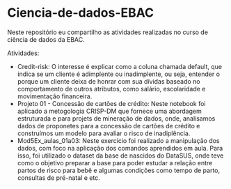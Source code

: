 # Ciencia-de-dados-EBAC

Neste repositório eu compartilho as atividades realizadas no curso de ciência de dados da EBAC.

Atividades:
-  Credit-risk: O interesse é explicar como a coluna chamada default, que indica se um cliente é adimplente ou inadimplente, ou seja, entender o porque um cliente deixa de honrar com sua dívidas baseado no comportamento de outros atributos, como salário, escolaridade e movimentação financeira.
-  Projeto 01 - Concessão de cartões de crédito: Neste notebook foi aplicado a metogologia CRISP-DM que fornece uma abordagem estruturada e para projets de mineração de dados, onde, analisamos dados de proponetes para a concessão de cartões de crédito e construímos um modelo para avaliar o risco de inadiplência. 
- Mod5Ex_aulas_01a03: Neste exercício foi realizado a manipulação dos dados, com foco na aplicação dos comandos aprendidos em aula. Para isso, foi utilizado o dataset da base de nascidos do DataSUS, onde teve como o objetivo preparar a base para poder estudar a relação entre partos de risco para bebê e algumas condições como tempo de parto, consultas de pré-natal e etc.
